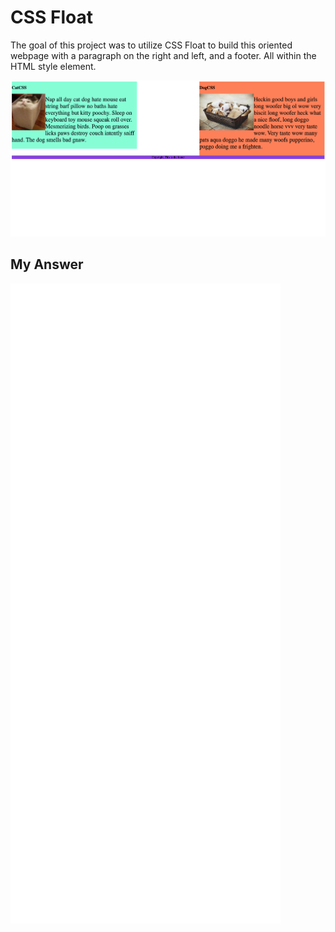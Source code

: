 # CSS Float

The goal of this project was to utilize CSS Float to build this oriented webpage with a paragraph on the right and left, and a footer. All within the HTML style element.

![Goal-Image](goal.png)

## My Answer

![here](carbon.svg)